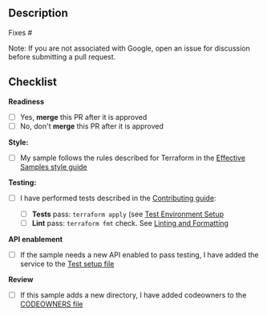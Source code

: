 ## Description

Fixes #<ISSUE-NUMBER>

Note: If you are not associated with Google, open an issue for discussion before submitting a pull request.

## Checklist

**Readiness**

- [ ] Yes, **merge** this PR after it is approved
- [ ] No, don't **merge** this PR after it is approved

**Style:**
  
- [ ] My sample follows the rules described for Terraform in the [Effective Samples style guide](https://googlecloudplatform.github.io/samples-style-guide/)
  
**Testing:**
  
- [ ] I have performed tests described in the [Contributing guide](https://github.com/terraform-google-modules/terraform-docs-samples/blob/main/CONTRIBUTING.md):
  
   - [ ] **Tests** pass: `terraform apply` (see [Test Environment Setup](https://github.com/terraform-google-modules/terraform-docs-samples/blob/main/CONTRIBUTING.md#set-up-the-test-environment)
   - [ ] **Lint** pass: `terraform fmt` check. See [Linting and Formatting](https://github.com/terraform-google-modules/terraform-docs-samples/blob/main/CONTRIBUTING.md#linting-and-formatting)
  
**API enablement**

- [ ] If the sample needs a new API enabled to pass testing, I have added the service to the [Test setup file](https://github.com/terraform-google-modules/terraform-docs-samples/blob/main/test/setup/main.tf)

**Review**

- [ ] If this sample adds a new directory, I have added codeowners to the [CODEOWNERS file](https://github.com/terraform-google-modules/terraform-docs-samples/blob/main/.github/CODEOWNERS)
